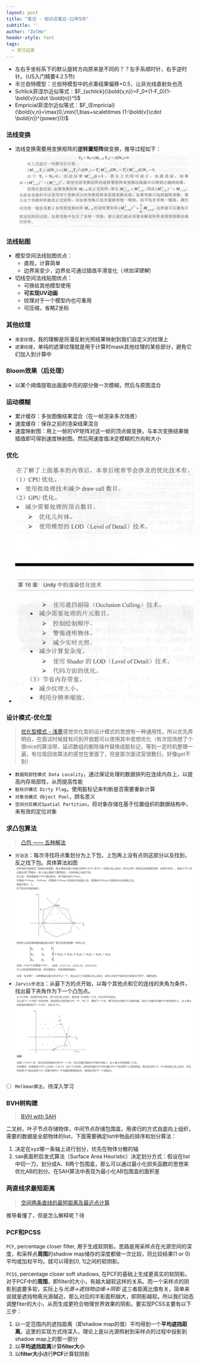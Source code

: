 ```yaml
---
layout: post
title: "笔记 - 知识点笔记-22年5月"
subtitle: ''
author: "ZolHo"
header-style: text
tags:
  - 学习记录
---
```


- 左右手坐标系下的默认旋转方向原来是不同的？？左手系顺时针，右手逆时针。(US入门精要4.2.5节)
- 半兰伯特模型：兰伯特模型中的点乘结果偏移+0.5，让非光线直射处也亮
- Schlick菲涅尔近似等式：$F_{schlick}(\bold{v,n})=F_0+(1-F_0)(1-\bold{v}\cdot \bold{n})^5$
- Empricial菲涅尔近似等式：$F_{Empricial}(\bold{v,n}=\max(0,\min(1,bias+scale\times (1-\bold{v}\cdot \bold{n})^{power})))$
  
### 法线变换

- 法线变换需要用变换矩阵的**逆转置矩阵**做变换，推导过程如下：![法线变换推导](/img/note/2022-05-03-15-52-00.png)

### 法线贴图

- 模型空间法线贴图优点：
  - 直观，计算简单
  - 边界突变少，边界处可通过插值平滑变化（*待加深理解*）
- 切线空间法线贴图优点：
  - 可换给其他模型使用
  - **可实现UV动画**
  - 纹理对于一个模型内也可重用
  - 可压缩，省略Z坐标

### 其他纹理

- `渐变纹理`，我的理解是将漫反射光照结果映射到我们自定义的纹理上
- `遮罩纹理`，单纯的遮罩纹理就是用于计算时mask其他纹理的某些部分，避免它们加入到计算中

### Bloom效果（后处理）

- 以某个阈值提取出画面中亮的部分做一次模糊，然后与原图混合

### 运动模糊

- 累计缓存：多张图像结果混合（在一帧渲染多次场景）
- 速度缓存：保存之前的渲染结果混合
- 速度映射图：用上一帧的VP矩阵对这一帧的顶点做变换，与本次变换结果做插值即可得到速度映射图。然后用速度值决定模糊的方向和大小

### 优化

- ![渲染优化](/img/note/2022-05-03-20-13-40.png)

### 设计模式-优化型

> [优化型模式 - 浅墨](https://github.com/QianMo/Game-Programmer-Study-Notes/blob/master/Content/%E3%80%8A%E6%B8%B8%E6%88%8F%E7%BC%96%E7%A8%8B%E6%A8%A1%E5%BC%8F%E3%80%8B%E8%AF%BB%E4%B9%A6%E7%AC%94%E8%AE%B0/README.md)感觉优化型的设计模式的思想有一种通用性，所以优先弄明白，在面试时候就有问到开放题可以使用其中思想优化（有次现场想了个很nice的算法呀，延迟数组的删除操作替换成脏标记，等到一定时机整理一遍，有垃圾回收算法的感觉在里面了，但是那次面试官很敷衍，好像get不到）

- `数据局部性模式 Data Locality`，通过保证处理的数据排列在连续内存上，以提高内存局部性，从而提高性能
- `脏标识模式 Dirty Flag`，使用脏标记来判断是否需要重新计算
- `对象池模式 Object Pool`，顾名思义
- `空间分区模式Spatial Partition`，将对象存储在基于位置组织的数据结构中，来有效的定位对象

### 求凸包算法

> [凸包 —— 五种解法](https://blog.csdn.net/lxt_Lucia/article/details/83116517)

- `分治法`：每次寻找将点集划分为上下包，上包再上没有点则这部分以及找到，反之找下包。具体算法如图![凸包-分治法](/img/note/2022-05-04-21-27-11.png)
- `Jarvis步进法`：从最下方的点开始，以每个其他点和它的连线的夹角为条件，找出最下夹角作为下一个凸包点。![凸包-Jarvis步进法](/img/note/2022-05-04-21-34-01.png)
- [ ] `Melkman算法`，待深入学习

### BVH树构建

> [BVH with SAH](https://www.cnblogs.com/lookof/p/3546320.html)

二叉树，叶子节点存储物体，中间节点存储包围盒，用递归的方式自底向上组织，需要的数据是全部物体的list，下面需要确定list中物品的排序和划分算法：

1. 决定在xyz哪一条轴上进行划分，优先在物体分散的轴
2. `SAH`表面积启发式算法（Surface Area Heuristic）决定划分方式：假设在list中切一刀，划分成A、B两个包围盒，那么可以通过最小化损失函数的思想来优化AB的划分。在SAH算法中表现为最小化AB包围盒的面积差

### 两直线求最短距离

> [空间两条直线的最短距离及最近点计算](https://blog.csdn.net/Hunter_pcx/article/details/78577202)

推导看懂了，但是怎么解释呢？待

### PCF和PCSS

`PCF`, percentage closer filter, 用于生成软阴影。思路是用采样点在光源空间的深度，和采样点**周围**的shadow map储存的深度都做一次比较，将比较结果(1 or 0)平均或加权平均，就可以得到[0, 1]之间的软阴影。

`PCSS`, percentage closer soft shadows, 在PCF的基础上生成更真实的软阴影。对于PCF中的**周围**，即filter的大小，有越大越软这样的关系。而一个采样点的阴影到底要多软，实际上与*光源->遮挡物边缘->阴影* 这三者距离比值有关，简单来说就是遮挡物离光源越近，那么对应的半影面积越大，即阴影越软。所以我们动态调整fiter的大小，从而生成更符合物理世界效果的阴影。要实现PCSS主要有以下三步：

1. 以一定范围内的遮挡距离（即shadow map的值）平均得到一个**平均遮挡距离**。这里的实现方式待深入，理论上是以光源照射到采样点的过程中投影到shadow map上的那一部分
2. 以**平均遮挡距离**计算**filter大小**
3. 以**filter大小**进行**PCF**计算软阴影
